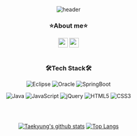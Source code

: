 <div align="center">
 
![header](https://capsule-render.vercel.app/api?type=waving&color=FADCDA&height=300&section=header&text=I'm%20Taekyung&fontSize=90&fontColor=3B3838&)
 

 <h3 align="center">⭐About me⭐</h3>
 
<a href="https://velog.io/@imxorud/series"><img src="https://img.shields.io/badge/Tech%20Blog-1BC895?style=flat-square&logo=Vimeo&logoColor=white&link=https://velog.io/@imxorud " style="max-width: 100%;height: 25px;"/></a>
<a href="mailto:imxorud@gmail.com"><img src="https://img.shields.io/badge/imxorud@gmail.com-d14836?style=flat-square&logo=Gmail&logoColor=white&link=imxorud@gmail.com"  style="max-width: 100%;height: 25px;"/></a>
<br><br>

<h3 align="center">🛠️Tech Stack🛠️</h3>


 
 ![Eclipse](https://img.shields.io/badge/Eclipse-FE7A16.svg?style=for-the-badge&logo=Eclipse&logoColor=white)  ![Oracle](https://img.shields.io/badge/Oracle-F80000?style=for-the-badge&logo=oracle&logoColor=white) ![SpringBoot](https://img.shields.io/badge/spring%20Boot-%236DB33F.svg?style=for-the-badge&logo=spring&logoColor=white)
 
 ![Java](https://img.shields.io/badge/java-%23ED8B00.svg?style=for-the-badge&logo=java&logoColor=white)
 ![JavaScript](https://img.shields.io/badge/javascript-%23323330.svg?style=for-the-badge&logo=javascript&logoColor=%23F7DF1E) ![jQuery](https://img.shields.io/badge/jquery-%230769AD.svg?style=for-the-badge&logo=jquery&logoColor=white) ![HTML5](https://img.shields.io/badge/html5-%23E34F26.svg?style=for-the-badge&logo=html5&logoColor=white) ![CSS3](https://img.shields.io/badge/css3-%231572B6.svg?style=for-the-badge&logo=css3&logoColor=white)
  
<br><br>

[![Taekyung's github stats](https://github-readme-stats.vercel.app/api?username=taekyungna&count_private=true&custom_title=Taekyung's&nbsp;github&nbsp;🎀&border_color=f7cac9&title_color=F2A6A4&text_color=777)](https://github.com/anuraghazra/github-readme-stats) [![Top Langs](https://github-readme-stats.vercel.app/api/top-langs/?username=taekyungna&layout=compact&custom_title=My&nbsp;Language&nbsp;&bg_color=FBE2E1&border_color=FBE2E1&title_color=777&text_color=777)](https://github.com/anuraghazra/github-readme-stats)
</div>
